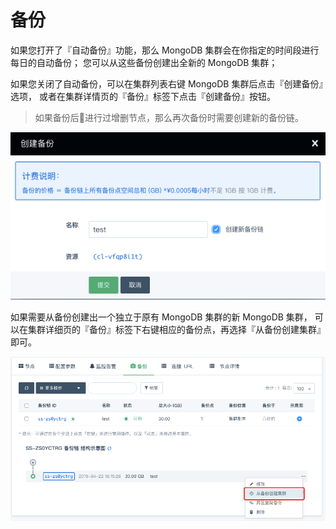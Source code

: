 ---
---

# 备份

如果您打开了『自动备份』功能，那么 MongoDB 集群会在你指定的时间段进行每日的自动备份； 您可以从这些备份创建出全新的 MongoDB 集群；

如果您关闭了自动备份，可以在集群列表右键 MongoDB 集群后点击『创建备份』选项， 或者在集群详情页的『备份』标签下点击『创建备份』按钮。

> 如果备份后进行过增删节点，那么再次备份时需要创建新的备份链。

![](../_images/create_snapshot.png)

如果需要从备份创建出一个独立于原有 MongoDB 集群的新 MongoDB 集群， 可以在集群详细页的『备份』标签下右键相应的备份点，再选择『从备份创建集群』即可。

![](../_images/create_cluster_from_snapshot.png)